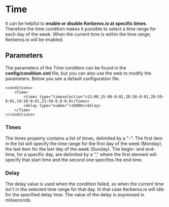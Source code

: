 # Time

It can be helpful to **enable or disable Kerberos.io at specific times**. Therefore the time condition makes it possible to select a time range for each day of the week. When the current time is within the time range, Kerberos.io will be enabled.

## Parameters

The parameters of the Time condition can be found in the **config/condition.xml** file, but you can also use the web to modify the parameters. Below you see a default configuration file.

	<conditions>
    	<Time>
        	<times type="timeselection">13:00,15:00-0:01,20:58-0:01,20:59-0:01,19:20-0:01,21:59-0,0-0,0</times>
        	<delay type="number">10000</delay>
    	</Time>
	</conditions>


### Times

The times property contains a list of times, delimited by a "-". The first item in the list will specify the time range for the first day of the week (Monday), the last item for the last day of the week (Sunday). The begin- and end-time, for a specific day, are delimited by a "," where the first element will specify that start time and the second one specifies the end time.

### Delay

The delay value is used when the condition failed, so when the current time isn't in the selected time range for that day. In that case Kerberos.io will idle for the specified delay time. The value of the delay is expressed in miliseconds.
